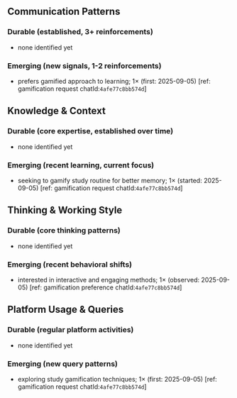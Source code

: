 ## Communication Patterns
### Durable (established, 3+ reinforcements)
- none identified yet

### Emerging (new signals, 1-2 reinforcements)
- prefers gamified approach to learning; 1× (first: 2025-09-05) [ref: gamification request chatId:`4afe77c8bb574d`]

## Knowledge & Context
### Durable (core expertise, established over time)
- none identified yet

### Emerging (recent learning, current focus)
- seeking to gamify study routine for better memory; 1× (started: 2025-09-05) [ref: gamification request chatId:`4afe77c8bb574d`]

## Thinking & Working Style
### Durable (core thinking patterns)
- none identified yet

### Emerging (recent behavioral shifts)
- interested in interactive and engaging methods; 1× (observed: 2025-09-05) [ref: gamification preference chatId:`4afe77c8bb574d`]

## Platform Usage & Queries
### Durable (regular platform activities)
- none identified yet

### Emerging (new query patterns)
- exploring study gamification techniques; 1× (first: 2025-09-05) [ref: gamification request chatId:`4afe77c8bb574d`]